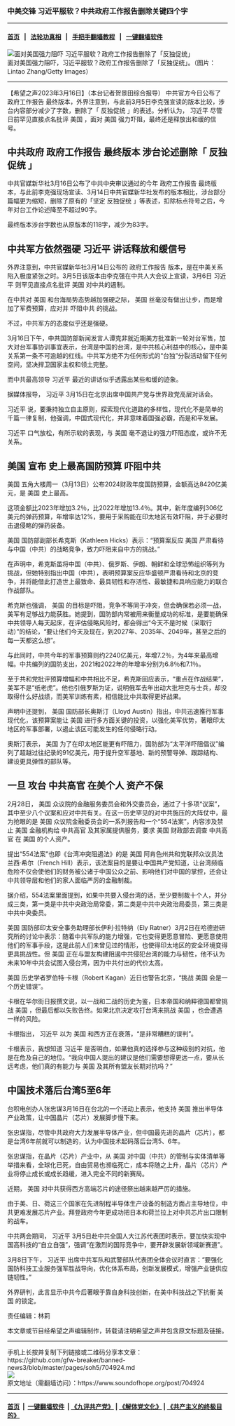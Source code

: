 ### 中美交锋 习近平服软？中共政府工作报告删除关键四个字
------------------------

#### [首页](https://github.com/gfw-breaker/banned-news3/blob/master/README.md) &nbsp;&nbsp;|&nbsp;&nbsp; [法轮功真相](https://github.com/begood0513/basic/blob/master/README.md)  &nbsp;&nbsp;|&nbsp;&nbsp; [手把手翻墙教程](https://github.com/gfw-breaker/guides/wiki)  &nbsp;&nbsp;|&nbsp;&nbsp; [一键翻墙软件](https://github.com/gfw-breaker/nogfw/blob/master/README.md)  



<div><img alt="面对美国强力阻吓 习近平服软？政府工作报告删除了「反独促统」" src="https://img.soundofhope.org/2023-03/gettyimages-1472682895-1678997355226.jpg"/>
<br/><figcaption class="caption">
 面对美国强力阻吓，习近平服软？政府工作报告删除了「反独促统」。（图片：Lintao Zhang/Getty Images）
</figcaption></div><hr/>


<div><div class="Content__Wrapper sc-1bvya0-0 elmmKw article_body" data-checkusr="" itemprop="articleBody">
 <div id="post_place_1">
 </div>
 <p class="meta-top">
  <span class="meta">
   【希望之声2023年3月16日】（本台记者贺景田综合报导）
  </span>
  中共官方今日公布了
  <ok href="/term/87718">
   政府工作报告
  </ok>
  最终版本，外界注意到，与此前3月5日李克强宣读的版本比较，涉台内容部分减少了字数，删除了「
  <ok href="/term/662243">
   反独促统
  </ok>
  」的表述。分析认为，
  <ok href="/term/1063">
   习近平
  </ok>
  尽管日前罕见直接点名批评
  <ok href="/term/1045">
   美国
  </ok>
  ，面对
  <ok href="/term/1045">
   美国
  </ok>
  强力吓阻，最终还是释放出和缓的信号。
 </p>
 <h2>
  <strong>
   中共政府
   <ok href="/term/87718">
    政府工作报告
   </ok>
   最终版本 涉台论述删除「
   <ok href="/term/662243">
    反独促统
   </ok>
   」
  </strong>
 </h2>
 <p>
  中共官媒新华社3月16日公布了中共中央审议通过的今年
  <ok href="/term/87718">
   政府工作报告
  </ok>
  最终版本，与此前李克强现场宣读、3月14日中共官媒新华社发布的版本相比，涉台部分篇幅更为缩短，删除了原有的「坚定
  <ok href="/term/662243">
   反独促统
  </ok>
  」等表述，扣除标点符号之后，今年对台工作论述降至不超过90字。
 </p>
 <p>
  最终版本涉台字数也从原版本的118字，减少为83字。
 </p>
 <h2>
  <strong>
   中共军方依然强硬
   <ok href="/term/1063">
    习近平
   </ok>
   讲话释放和缓信号
  </strong>
 </h2>
 <p>
  外界注意到，中共官媒新华社3月14日公布的
  <ok href="/term/87718">
   政府工作报告
  </ok>
  版本，是在中美关系陷入极度紧张之时。3月5日该版本由李克强在中共人大会议上宣读，3月6日
  <ok href="/term/1063">
   习近平
  </ok>
  则罕见直接点名批评
  <ok href="/term/1045">
   美国
  </ok>
  对中共的遏制。
 </p>
 <p>
  在中共对
  <ok href="/term/1045">
   美国
  </ok>
  和台海局势态势越加强硬之际，
  <ok href="/term/1045">
   美国
  </ok>
  丝毫没有做出让步，而是增加了军费预算，应对并
  <ok href="/term/409117">
   吓阻中共
  </ok>
  的挑战。
 </p>
 <p>
  不过，中共军方的态度似乎还是强硬。
 </p>
 <p>
  3月16日下午，中共国防部新闻发言人谭克非就近期美方批准新一轮对台军售，加大对台军事协训事宜表示，台湾是中国的台湾，是中共核心利益中的核心，是中美关系第一条不可逾越的红线。中共军方绝不为任何形式的“台独”分裂活动留下任何空间，坚决捍卫国家主权和领土完整。
 </p>
 <p>
  而中共最高领导
  <ok href="/term/1063">
   习近平
  </ok>
  最近的讲话似乎透露出某些和缓的迹象。
 </p>
 <p>
  据媒体报导，
  <ok href="/term/1063">
   习近平
  </ok>
  3月15日在北京出席中国共产党与世界政党高层对话会。
 </p>
 <p>
  <ok href="/term/1063">
   习近平
  </ok>
  说，要秉持独立自主原则，探索现代化道路的多样性，现代化不是简单的千篇一律复制，他强调，中国式现代化，并非意味着国强必霸，而是和平发展。
 </p>
 <p>
  <ok href="/term/1063">
   习近平
  </ok>
  口气放松，有所示软的表现，与
  <ok href="/term/1045">
   美国
  </ok>
  毫不退让的强力吓阻态度，或许不无关系。
 </p>
 <h2>
  <strong>
   <ok href="/term/1045">
    美国
   </ok>
   宣布
   <ok href="/term/849578">
    史上最高国防预算
   </ok>
   <ok href="/term/409117">
    吓阻中共
   </ok>
  </strong>
 </h2>
 <p>
  <ok href="/term/1045">
   美国
  </ok>
  五角大楼周一（3月13日）公布2024财政年度国防预算，金额高达8420亿美元，是
  <ok href="/term/1045">
   美国
  </ok>
  史上最高。
 </p>
 <p>
  这项金额比2023年增加3.2％，比2022年增加13.4％。其中，新年度编列306亿美元的弹药预算，年增率达12%，要用于采购能在印太地区有效吓阻，并于必要时击退侵略的弹药装备。
 </p>
 <p>
  <ok href="/term/1045">
   美国
  </ok>
  国防部副部长希克斯（Kathleen Hicks）表示：“预算案反应
  <ok href="/term/1045">
   美国
  </ok>
  严肃看待与中国（中共）的战略竞争，致力吓阻来自中方的挑战。”
 </p>
 <p>
  在声明中，希克斯虽将中国（中共）、俄罗斯、伊朗、朝鲜和全球恐怖组织等列为挑战，但她特别指出中国（中共），表明预算案反应华盛顿严肃看待和北京的竞争，并将能借此打造世上最致命、最具韧性和存活性、最敏捷和具响应能力的联合作战部队。
 </p>
 <p>
  希克斯也强调，
  <ok href="/term/1045">
   美国
  </ok>
  的目标是吓阻，竞争不等同于冲突，但会确保若必须一战，美军有足够战力能获胜。她提到，国防部内常被用来衡量成功的标准，是要能确保中共领导人每天起床，在评估侵略风险时，都会得出“今天不是时候（采取行动）”的结论，“要让他们今天及现在，到2027年、2035年、2049年，甚至之后的每一天都这么想”。
 </p>
 <p>
  与此同时，中共今年的军事预算则约2240亿美元，年增7.2％，为4年来最高增幅。中共编列的国防支出，2021和2022年的年增率分别为6.8％和7.1％。
 </p>
 <p>
  至于共和党批评预算增幅和中共相比不足，希克斯回应表示，“重点在作战结果”，美军不是“纸老虎”。他也引俄罗斯为证，说明俄军去年出动大批坦克与士兵，却没取得什么好战绩，而美军训练有素，相信能比中共取得更好战果。
 </p>
 <p>
  声明中还提到，
  <ok href="/term/1045">
   美国
  </ok>
  国防部长奥斯汀（Lloyd Austin）指出，中共迅速推行军事现代化，该预算案能让
  <ok href="/term/1045">
   美国
  </ok>
  进行多方面关键的投资，以强化美军优势，著眼印太地区的军事部署，以遏止该区可能发生的任何侵略行动。
 </p>
 <p>
  奥斯汀表示，
  <ok href="/term/1045">
   美国
  </ok>
  为了在印太地区能更有吓阻力，国防部为“太平洋吓阻倡议”编列了超越过往纪录的91亿美元，用于提升空军基地、新的预警导弹、跟踪结构、建设更具弹性的部队等。
 </p>
 <h2>
  <strong>
   一旦
   <ok href="/term/272122">
    攻台
   </ok>
   <ok href="/term/12319">
    中共高官
   </ok>
   在美个人
   <ok href="/term/849581">
    资产不保
   </ok>
  </strong>
 </h2>
 <p>
  2月28日，
  <ok href="/term/1045">
   美国
  </ok>
  众议院的金融服务委员会和外交委员会，通过了十多项“议案”，其中至少八个议案和应对中共有关。在这一历史罕见的对中共施压的大阵仗中，最为抢眼的是
  <ok href="/term/1045">
   美国
  </ok>
  众议院金融委员会的一系列报告和一个“554法案”，内容涉及禁止
  <ok href="/term/1045">
   美国
  </ok>
  金融机构给
  <ok href="/term/12319">
   中共高官
  </ok>
  及其家属提供服务，要求
  <ok href="/term/1045">
   美国
  </ok>
  财政部去调查
  <ok href="/term/12319">
   中共高官
  </ok>
  在
  <ok href="/term/1045">
   美国
  </ok>
  的个人资产。
 </p>
 <p>
  提出“554法案”也即《台湾冲突阻遏法》的是
  <ok href="/term/1045">
   美国
  </ok>
  阿肯色州共和党联邦众议员法兰西·希尔（French Hill）表示，该法案目的是要让中国共产党知道，让台湾频临危险不仅会使他们的财务被公诸于中国公众之前、影响他们对中国的掌控，还会让中共领导层和他们的家人面临严厉的金融制裁。
 </p>
 <p>
  据介绍，554法案里面提到，如果中共要入侵台湾的话，至少要制裁十个人，并分成三类，第一类是中共中央政治局常委，第二类是中共中央政治局委员，第三类是中共中央委员。
 </p>
 <p>
  <ok href="/term/1045">
   美国
  </ok>
  国防部印太安全事务助理部长伊利·拉特纳（Ely Ratner）3月2日在哈德逊研究所的讨论中表示：随着中共军队的能力增强，它也变得更愿意冒险、更愿意使用他们的军事手段，这是此前人们未曾见过的情形，也使得印太地区的安全环境变得更具挑战性。但
  <ok href="/term/1045">
   美国
  </ok>
  正在与盟友构建阻遏中共侵犯台湾的能力与韧性，他不认为未来10年中共会试图入侵台湾，因为中共付出的代价太高。
 </p>
 <p>
  <ok href="/term/1045">
   美国
  </ok>
  历史学者罗伯特‧卡根（Robert Kagan）近日也警告北京，“挑战
  <ok href="/term/1045">
   美国
  </ok>
  会是一个历史错误”。
 </p>
 <p>
  卡根在华尔街日报撰文说，以一战和二战的历史为鉴，日本帝国和纳粹德国都曾挑战
  <ok href="/term/1045">
   美国
  </ok>
  ，但最后都以失败告终。如果北京决定攻打台湾来挑战
  <ok href="/term/1045">
   美国
  </ok>
  ，也会遭遇一样的风险。
 </p>
 <p>
  卡根指出，
  <ok href="/term/1063">
   习近平
  </ok>
  以为
  <ok href="/term/1045">
   美国
  </ok>
  和西方正在衰落，“是非常糟糕的误判”。
 </p>
 <p>
  卡根表示，我想知道
  <ok href="/term/1063">
   习近平
  </ok>
  是否明白，如果他真的选择参与这种级别的对抗，他是在危及自己的地位。“我向中国人提出的建议是他们需要想得更远一点，要从长远考虑，他们真的有能力与
  <ok href="/term/1045">
   美国
  </ok>
  及其所有盟友长期对抗吗？”
 </p>
 <h2>
  <strong>
   中国技术落后台湾5至6年
  </strong>
 </h2>
 <p>
  台积电创办人张忠谋3月16日在台北的一个活动上表示，他支持
  <ok href="/term/1045">
   美国
  </ok>
  推出半导体产业政策，让中国晶片（芯片）发展脚步慢下来。
 </p>
 <p>
  张忠谋指，尽管中共政府大力发展半导体产业，但中国最先进的晶片（芯片），都是台湾6年前就可以制造的，认为中国技术起码落后台湾5、6年。
 </p>
 <p>
  张忠谋指，在晶片（芯片）产业中，从
  <ok href="/term/1045">
   美国
  </ok>
  对中国（中共）的管制与实体清单等举措来看，全球化已死，自由贸易也濒临死亡，成本将随之上升，晶片（芯片）产业将停止成长或成长趋缓，进入完全不同的新赛局。
 </p>
 <p>
  近期，
  <ok href="/term/1045">
   美国
  </ok>
  对中共获得西方高端芯片的途径祭出越来越严厉的措施。
 </p>
 <p>
  由于美、日、荷这三个国家在先进制程半导体生产设备的制造方面占主导地位，中共更难发展芯片产业。拜登政府今年更成功把日本和荷兰拉上对中共芯片出口限制的战车。
 </p>
 <p>
  中共两会期间，
  <ok href="/term/1063">
   习近平
  </ok>
  3月5日赴中共全国人大江苏代表团时表示，要加快实现中国高科技的“自立自强”，强调“在激烈的国际竞争中，要开辟发展新领域新赛道”。
 </p>
 <p>
  3月8日下午，
  <ok href="/term/1063">
   习近平
  </ok>
  出席中共军队和武警部队代表团全体会议时直言：“要强化国防科技工业服务强军胜战导向，优化体系布局，创新发展模式，增强产业链供应链韧性。”
 </p>
 <p>
  外界研判，此言显示中共今后著眼于靠自身科技创新，在美中科技战之下抗衡
  <ok href="/term/1045">
   美国
  </ok>
  的锁定。
 </p>
 <p class="meta-btm">
  责任编辑：林莉
 </p>
 <p class="meta-btm">
  本文章或节目经希望之声编辑制作，转载请注明希望之声并包含原文标题及链接。
 </p>
</div>
</div>
<hr/>
手机上长按并复制下列链接或二维码分享本文章：<br/>
https://github.com/gfw-breaker/banned-news3/blob/master/pages/soh5/704924.md <br/>
<a href='https://github.com/gfw-breaker/banned-news3/blob/master/pages/soh5/704924.md'><img src='https://github.com/gfw-breaker/banned-news3/blob/master/pages/soh5/704924.md.png'/></a> <br/>
原文地址（需翻墙访问）：https://www.soundofhope.org/post/704924


------------------------
#### [首页](https://github.com/gfw-breaker/banned-news3/blob/master/README.md) &nbsp;|&nbsp; [一键翻墙软件](https://github.com/gfw-breaker/nogfw/blob/master/README.md) &nbsp;| [《九评共产党》](https://github.com/gfw-breaker/9ping.md/blob/master/README.md#九评之一评共产党是什么) | [《解体党文化》](https://github.com/gfw-breaker/jtdwh.md/blob/master/README.md) | [《共产主义的终极目的》](https://github.com/gfw-breaker/gczydzjmd.md/blob/master/README.md)


<img src='http://gfw-breaker.win/banned-news3/pages/soh5/704924.md' width='0px' height='0px'/>